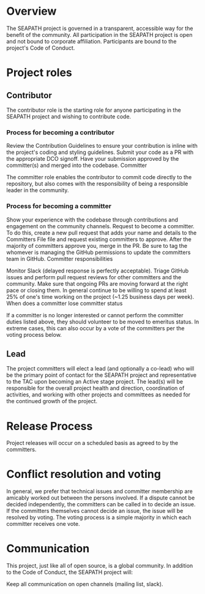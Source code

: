 # Overview

The SEAPATH project is governed in a transparent, accessible way for the benefit of the community. All participation in the SEAPATH project is open and not bound to corporate affiliation. Participants are bound to the project's Code of Conduct.

# Project roles

## Contributor

The contributor role is the starting role for anyone participating in the SEAPATH project and wishing to contribute code.

### Process for becoming a contributor

Review the Contribution Guidelines to ensure your contribution is inline with the project's coding and styling guidelines.
Submit your code as a PR with the appropriate DCO signoff.
Have your submission approved by the committer(s) and merged into the codebase.
Committer

The committer role enables the contributor to commit code directly to the repository, but also comes with the responsibility of being a responsible leader in the community.

### Process for becoming a committer

Show your experience with the codebase through contributions and engagement on the community channels.
Request to become a committer. To do this, create a new pull request that adds your name and details to the Committers File file and request existing committers to approve.
After the majority of committers approve you, merge in the PR. Be sure to tag the whomever is managing the GitHub permissions to update the committers team in GitHub.
Committer responsibilities


Monitor Slack (delayed response is perfectly acceptable).
Triage GitHub issues and perform pull request reviews for other committers and the community.
Make sure that ongoing PRs are moving forward at the right pace or closing them.
In general continue to be willing to spend at least 25% of one's time working on the project (~1.25 business days per week).
When does a committer lose committer status

If a committer is no longer interested or cannot perform the committer duties listed above, they should volunteer to be moved to emeritus status. In extreme cases, this can also occur by a vote of the committers per the voting process below.

## Lead

The project committers will elect a lead (and optionally a co-lead) who will be the primary point of contact for the SEAPATH project and representative to the TAC upon becoming an Active stage project. The lead(s) will be responsible for the overall project health and direction, coordination of activities, and working with other projects and committees as needed for the continued growth of the project.

# Release Process

Project releases will occur on a scheduled basis as agreed to by the committers.

# Conflict resolution and voting

In general, we prefer that technical issues and committer membership are amicably worked out between the persons involved. If a dispute cannot be decided independently, the committers can be called in to decide an issue. If the committers themselves cannot decide an issue, the issue will be resolved by voting. The voting process is a simple majority in which each committer receives one vote.

# Communication

This project, just like all of open source, is a global community. In addition to the Code of Conduct, the SEAPATH project will:

Keep all communication on open channels (mailing list, slack).